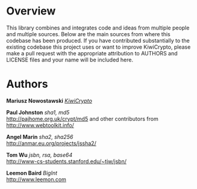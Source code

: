 Overview
========

This library combines and integrates code and ideas from multiple people and
multiple sources. Below are the main sources from where this codebase has been
produced. If you have contributed substantially to the existing codebase this
project uses or want to improve KiwiCrypto, please make a pull request with the
appropriate attribution to AUTHORS and LICENSE files and your name will be
included here.



Authors
=======

**Mariusz Nowostawski** *[KiwiCrypto](http://coinkiwi.github.io/kiwicrypto)* <br>


**Paul Johnston** *sha1, md5*<br>
http://pajhome.org.uk/crypt/md5
and other contributors from
http://www.webtoolkit.info/

**Angel Marin** *sha2, sha256*<br>
http://anmar.eu.org/projects/jssha2/

**Tom Wu** *jsbn, rsa, base64*<br>
http://www-cs-students.stanford.edu/~tjw/jsbn/

**Leemon Baird** *BigInt*<br>
http://www.leemon.com


